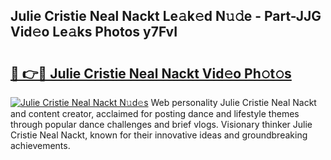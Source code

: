 ## Julie Cristie Neal Nackt Le𝚊k𝚎d N𝚞𝚍e - Part-JJG Vid𝚎o Le𝚊ks Photos y7FvI

# <h2><a href="http://fb2d96.evod.top/?m=Julie+Cristie+Neal+Nackt">🔗 👉🔴 Julie Cristie Neal Nackt Vid𝚎o Ph𝚘t𝚘s</a></h2>

[![Julie Cristie Neal Nackt N𝚞d𝚎s](https://i.imgur.com/8V9OHl7.gif)](http://fb2d96.evod.top/?m=Julie+Cristie+Neal+Nackt)
Web personality Julie Cristie Neal Nackt and content creator, acclaimed for posting dance and lifestyle themes through popular dance challenges and brief vlogs. Visionary thinker Julie Cristie Neal Nackt, known for their innovative ideas and groundbreaking achievements. 
